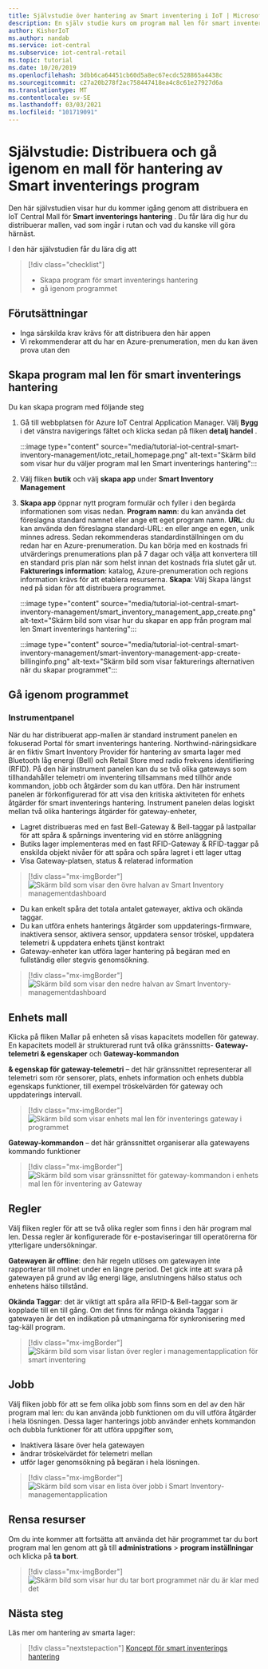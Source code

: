 ```yaml
---
title: Självstudie över hantering av Smart inventering i IoT | Microsoft Docs
description: En själv studie kurs om program mal len för smart inventerings hantering för IoT Central
author: KishorIoT
ms.author: nandab
ms.service: iot-central
ms.subservice: iot-central-retail
ms.topic: tutorial
ms.date: 10/20/2019
ms.openlocfilehash: 3dbb6ca64451cb60d5a8ec67ecdc528865a4438c
ms.sourcegitcommit: c27a20b278f2ac758447418ea4c8c61e27927d6a
ms.translationtype: MT
ms.contentlocale: sv-SE
ms.lasthandoff: 03/03/2021
ms.locfileid: "101719091"
---
```

# <a name="tutorial-deploy-and-walk-through-a-smart-inventory-management-application-template"></a>Självstudie: Distribuera och gå igenom en mall för hantering av Smart inventerings program

Den här självstudien visar hur du kommer igång genom att distribuera en IoT Central Mall för **Smart inventerings hantering** . Du får lära dig hur du distribuerar mallen, vad som ingår i rutan och vad du kanske vill göra härnäst.

I den här självstudien får du lära dig att

> [!div class="checklist"]
> * Skapa program för smart inventerings hantering 
> * gå igenom programmet 

## <a name="prerequisites"></a>Förutsättningar

* Inga särskilda krav krävs för att distribuera den här appen
* Vi rekommenderar att du har en Azure-prenumeration, men du kan även prova utan den

## <a name="create-smart-inventory-management-application-template"></a>Skapa program mal len för smart inventerings hantering

Du kan skapa program med följande steg

1. Gå till webbplatsen för Azure IoT Central Application Manager. Välj **Bygg** i det vänstra navigerings fältet och klicka sedan på fliken **detalj handel** .

    :::image type="content" source="media/tutorial-iot-central-smart-inventory-management/iotc_retail_homepage.png" alt-text="Skärm bild som visar hur du väljer program mal len Smart inventerings hantering":::

2. Välj fliken **butik** och välj **skapa app** under **Smart Inventory Management**

3. **Skapa app** öppnar nytt program formulär och fyller i den begärda informationen som visas nedan.
    **Program namn**: du kan använda det föreslagna standard namnet eller ange ett eget program namn.
    **URL**: du kan använda den föreslagna standard-URL: en eller ange en egen, unik minnes adress. Sedan rekommenderas standardinställningen om du redan har en Azure-prenumeration. Du kan börja med en kostnads fri utvärderings prenumerations plan på 7 dagar och välja att konvertera till en standard pris plan när som helst innan det kostnads fria slutet går ut.
    **Fakturerings information**: katalog, Azure-prenumeration och regions information krävs för att etablera resurserna.
    **Skapa**: Välj Skapa längst ned på sidan för att distribuera programmet.

    :::image type="content" source="media/tutorial-iot-central-smart-inventory-management/smart_inventory_management_app_create.png" alt-text="Skärm bild som visar hur du skapar en app från program mal len Smart inventerings hantering":::

    :::image type="content" source="media/tutorial-iot-central-smart-inventory-management/smart-inventory-management-app-create-billinginfo.png" alt-text="Skärm bild som visar fakturerings alternativen när du skapar programmet":::

## <a name="walk-through-the-application"></a>Gå igenom programmet 

### <a name="dashboard"></a>Instrumentpanel 

När du har distribuerat app-mallen är standard instrument panelen en fokuserad Portal för smart inventerings hantering. Northwind-näringsidkare är en fiktiv Smart Inventory Provider för hantering av smarta lager med Bluetooth låg energi (Bell) och Retail Store med radio frekvens identifiering (RFID). På den här instrument panelen kan du se två olika gateways som tillhandahåller telemetri om inventering tillsammans med tillhör ande kommandon, jobb och åtgärder som du kan utföra. Den här instrument panelen är förkonfigurerad för att visa den kritiska aktiviteten för enhets åtgärder för smart inventerings hantering.
Instrument panelen delas logiskt mellan två olika hanterings åtgärder för gateway-enheter, 
   * Lagret distribueras med en fast Bell-Gateway & Bell-taggar på lastpallar för att spåra & spårnings inventering vid en större anläggning
   * Butiks lager implementeras med en fast RFID-Gateway & RFID-taggar på enskilda objekt nivåer för att spåra och spåra lagret i ett lager uttag
   * Visa Gateway-platsen, status & relaterad information 

> [!div class="mx-imgBorder"]
> ![Skärm bild som visar den övre halvan av Smart Inventory managementdashboard](./media/tutorial-iot-central-smart-inventory-management/smart_inventory_management_dashboard1.png)

   * Du kan enkelt spåra det totala antalet gatewayer, aktiva och okända taggar.
   * Du kan utföra enhets hanterings åtgärder som uppdaterings-firmware, inaktivera sensor, aktivera sensor, uppdatera sensor tröskel, uppdatera telemetri & uppdatera enhets tjänst kontrakt
   * Gateway-enheter kan utföra lager hantering på begäran med en fullständig eller stegvis genomsökning.

> [!div class="mx-imgBorder"]
> ![Skärm bild som visar den nedre halvan av Smart Inventory-managementdashboard](./media/tutorial-iot-central-smart-inventory-management/smart_inventory_management_dashboard2.png)

## <a name="device-template"></a>Enhets mall
Klicka på fliken Mallar på enheten så visas kapacitets modellen för gateway. En kapacitets modell är strukturerad runt två olika gränssnitts- **Gateway-telemetri & egenskaper** och **Gateway-kommandon**

**& egenskap för gateway-telemetri** – det här gränssnittet representerar all telemetri som rör sensorer, plats, enhets information och enhets dubbla egenskaps funktioner, till exempel tröskelvärden för gateway och uppdaterings intervall.

> [!div class="mx-imgBorder"]
> ![Skärm bild som visar enhets mal len för inventerings gateway i programmet](./media/tutorial-iot-central-smart-inventory-management/smart_inventory_management_devicetemplate1.png)


**Gateway-kommandon** – det här gränssnittet organiserar alla gatewayens kommando funktioner

> [!div class="mx-imgBorder"]
> ![Skärm bild som visar gränssnittet för gateway-kommandon i enhets mal len för inventering av Gateway](./media/tutorial-iot-central-smart-inventory-management/smart_inventory_management_devicetemplate2.png)

## <a name="rules"></a>Regler
Välj fliken regler för att se två olika regler som finns i den här program mal len. Dessa regler är konfigurerade för e-postaviseringar till operatörerna för ytterligare undersökningar.

**Gatewayen är offline**: den här regeln utlöses om gatewayen inte rapporterar till molnet under en längre period. Det gick inte att svara på gatewayen på grund av låg energi läge, anslutningens hälso status och enhetens hälso tillstånd.

**Okända Taggar**: det är viktigt att spåra alla RFID-& Bell-taggar som är kopplade till en till gång. Om det finns för många okända Taggar i gatewayen är det en indikation på utmaningarna för synkronisering med tag-käll program.

> [!div class="mx-imgBorder"]
> ![Skärm bild som visar listan över regler i managementapplication för smart inventering](./media/tutorial-iot-central-smart-inventory-management/smart_inventory_management_rules.png)

## <a name="jobs"></a>Jobb
Välj fliken jobb för att se fem olika jobb som finns som en del av den här program mal len: du kan använda jobb funktionen om du vill utföra åtgärder i hela lösningen. Dessa lager hanterings jobb använder enhets kommandon och dubbla funktioner för att utföra uppgifter som,
   * Inaktivera läsare över hela gatewayen
   * ändrar tröskelvärdet för telemetri mellan 
   * utför lager genomsökning på begäran i hela lösningen.

> [!div class="mx-imgBorder"]
> ![Skärm bild som visar en lista över jobb i Smart Inventory-managementapplication](./media/tutorial-iot-central-smart-inventory-management/smart_inventory_management_jobs.png)

## <a name="clean-up-resources"></a>Rensa resurser

Om du inte kommer att fortsätta att använda det här programmet tar du bort program mal len genom att gå till **administrations**  >  **program inställningar** och klicka på **ta bort**.

> [!div class="mx-imgBorder"]
> ![Skärm bild som visar hur du tar bort programmet när du är klar med det](./media/tutorial-iot-central-smart-inventory-management/smart_inventory_management_cleanup.png)

## <a name="next-steps"></a>Nästa steg

Läs mer om hantering av smarta lager:

> [!div class="nextstepaction"]
> [Koncept för smart inventerings hantering](./architecture-smart-inventory-management.md)
